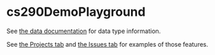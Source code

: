 # cs290DemoPlayground

See [the data documentation](DataDocumentation.md) for data type information.

See [the Projects tab](https://github.com/ChemeketaCS/cs290DemoPlayground/projects) and [the Issues tab](https://github.com/ChemeketaCS/cs290DemoPlayground/issues) for examples of those features.
